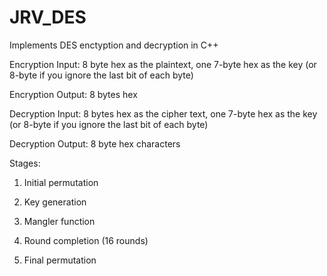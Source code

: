 # JRV_DES

Implements DES enctyption and decryption in C++

Encryption Input: 8 byte hex as the plaintext, one 7-byte hex as the key (or 8-byte if you ignore the last bit of each byte)

Encryption Output: 8 bytes hex

Decryption Input: 8 bytes hex as the cipher text, one 7-byte hex as the key (or 8-byte if you ignore the last bit of each byte)

Decryption Output: 8 byte hex characters

Stages:

1. Initial permutation

2. Key generation

4. Mangler function

5. Round completion (16 rounds)

6. Final permutation
